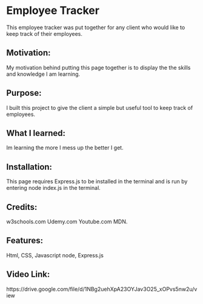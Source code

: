 <h1>Employee Tracker</h1>
This employee tracker was put together for any client who would like to keep track of their employees.

<h2>Motivation:</h2>
My motivation behind putting this page together is to display the the skills and knowledge I am learning.
<h2>Purpose:</h2>
I built this project to give the client a simple but useful tool to keep track of employees.
<h2>What I learned:</h2>
Im learning the more I mess up the better I get.
<h2>Installation:</h2>
This page requires Express.js to be installed in the terminal and is run by entering node index.js in the terminal.
<h2>Credits:</h2>
w3schools.com Udemy.com Youtube.com MDN.
<h2>Features:</h2>
Html, CSS, Javascript node, Express.js

<h2>Video Link:</h2>
https://drive.google.com/file/d/1NBg2uehXpA23OYJav3O25_xOPvs5nw2u/view
